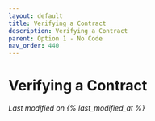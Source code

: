 ```yaml
---
layout: default
title: Verifying a Contract
description: Verifying a Contract
parent: Option 1 - No Code
nav_order: 440
---
```


# Verifying a Contract
*Last modified on {% last_modified_at %}*